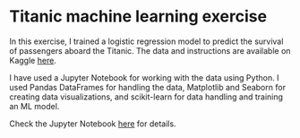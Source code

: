 # Titanic machine learning exercise
In this exercise, I trained a logistic regression model to predict the survival of passengers aboard the Titanic. The data and instructions are available on Kaggle [here](https://www.kaggle.com/competitions/titanic).

I have used a Jupyter Notebook for working with the data using Python. I used Pandas DataFrames for handling the data, Matplotlib and Seaborn for creating data visualizations, and scikit-learn for data handling and training an ML model.

Check the Jupyter Notebook [here]() for details.
